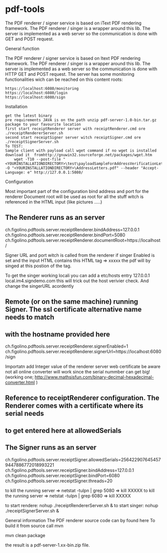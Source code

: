 # pdf-tools
The PDF renderer / signer service is based on iText PDF rendering framework. The PDF renderer / singer is a wrapper around this lib. The server is implemented as a web server so the communication is done with GET and POST request.

General function

The PDF renderer / signer service is based on Itext PDF rendering framework. The PDF renderer / singer is a wrapper around this lib. The server is implemented as a web server so the communication is done with HTTP GET and POST request. The server has some monitoring functionalities wich can be reached on this content roots:

    https://localhost:6080/monitoring
    https://localhost:6080/login
    https://localhost:6080/sign 

Installation

    get the latest binary 
    pre requirements JAVA is on the path unzip pdf-server-1.0-bin.tar.gz package to your favourite location
    first start receiptRenderer server with receiptRenderer.cmd ore ./receiptRendererServer.sh
    second start receiptSigner server witch receiptSigner.cmd ore ./receiptSignerServer.sh
    To TEST:
    Sample client with payload call wget command if no wget is installed download it  fromhttp://gnuwin32.sourceforge.net/packages/wget.htm
        wget -T10 --post-file "<YOURINSTALLATIONDIRECTORY>\test\payloadSampleForAddressVerificationLetter.html" -O "<YOURINSTALLATIONDIRECTORY>\AddressLetters.pdf" --header "Accept-Language: e" http://127.0.0.1:5080/

Configuration

Most important part of the configuration
bind address and port for the renderer
Document root will be used as root for all the stuff witch is referenced in the HTML input (like pictures .....)

## The Renderer runs as an server
ch.figolino.pdftools.server.receiptRenderer.bindAddress=127.0.0.1
ch.figolino.pdftools.server.receiptRenderer.bindPort=5080
ch.figolino.pdftools.server.receiptRenderer.documentRoot=https://localhost/

Signer URL and port witch is called from the renderer if singer Enabled is set and the input HTML contains this HTML tag => <td id="signature">xxxxx</td> the pdf will by singed at this postion of the tag.

To get the singer working locali you can add a etc/hosts entry 127.0.0.1 local.im4.signdemo.com this will trick out the host verivier check. And change the singerURL acordently

## Remote (or on the same machine) running Signer. The ssl certificate alternative name needs to match
## with the hostname provided here
ch.figolino.pdftools.server.receiptRenderer.signerEnabled=1
ch.figolino.pdftools.server.receiptRenderer.signerUrl=https://localhost:6080/sign

Importatn add Integer value of the renderer server web certificate be aware not all online converter will work since the serial nummber can get big! (working one; ​http://www.mathsisfun.com/binary-decimal-hexadecimal-converter.html )

## Reference to receiptRenderer configuration. The Renderer comes with a certificate where its serial needs
## to get entered here at allowedSerials
## The Signer runs as an server
ch.figolino.pdftools.server.receiptSigner.allowedSerials=2564229076454579447886772018993221
ch.figolino.pdftools.server.receiptSigner.bindAddress=127.0.0.1
ch.figolino.pdftools.server.receiptSigner.bindPort=6080
ch.figolino.pdftools.server.receiptSigner.threads=20

to kill the running server => netstat -tulpn | grep 5080 => kill XXXXX
to kill the running server => netstat -tulpn | grep 6080 => kill XXXXX

to start rendere: nohup ./receiptRendererServer.sh &
to start singer: nohup ./receiptSignerServer.sh &

General information
The PDF renderer source code can by found here
To build it from source call mvn

mvn clean package

the result is a pdf-server-1.xx-bin.zip file. 
